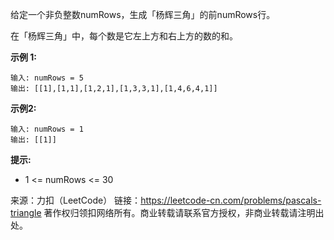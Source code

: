 给定一个非负整数numRows，生成「杨辉三角」的前numRows行。

在「杨辉三角」中，每个数是它左上方和右上方的数的和。





**示例 1:**
```
输入: numRows = 5
输出: [[1],[1,1],[1,2,1],[1,3,3,1],[1,4,6,4,1]]
```
**示例2:**
```
输入: numRows = 1
输出: [[1]]
```

**提示:**

* 1 <= numRows <= 30

来源：力扣（LeetCode）
链接：https://leetcode-cn.com/problems/pascals-triangle
著作权归领扣网络所有。商业转载请联系官方授权，非商业转载请注明出处。